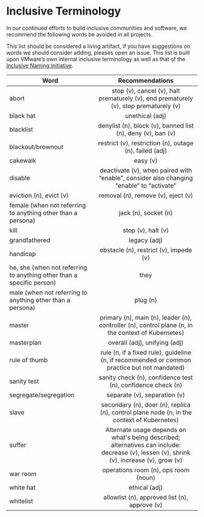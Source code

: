 
# Inclusive Terminology

In our continued efforts to build inclusive communities and software, we recommend the following words be avoided in all projects.

This list should be considered a living artifact, if you have suggestions on words we should consider adding, pleases open an issue. This list is built upon VMware’s own internal inclusive terminology as well as that of the [Inclusive Naming Initiative](https://inclusivenaming.org/).

| Word                                                                  |                                                              Recommendations                                                              |
| --------------------------------------------------------------------- | :---------------------------------------------------------------------------------------------------------------------------------------: |
| abort                                                                 |                           stop (v), cancel (v), halt prematurely (v), end prematurely (v), stop prematurely (v)                           |
| black hat                                                             |                                                              unethical (adj)                                                              |
| blacklist                                                             |                                        denylist (n), block (v), banned list (n), deny (v), ban (v)                                        |
| blackout/brownout                                                     |                                          restrict (v), restriction (n), outage (n), failed (adj)                                          |
| cakewalk                                                              |                                                                 easy (v)                                                                  |
| disable                                                               |                         deactivate (v), when paired with “enable”, consider also changing “enable” to “activate”                          |
| eviction (n), evict (v)                                               |                                                    removal (n), remove (v), eject (v)                                                     |
| female (when not referring to anything other than a persona)          |                                                           jack (n), socket (n)                                                            |
| kill                                                                  |                                                            stop (v), halt (v)                                                             |
| grandfathered                                                         |                                                               legacy (adj)                                                                |
| handicap                                                              |                                                  obstacle (n), restrict (v), impede (v)                                                   |
| he, she (when not referring to anything other than a specific person) |                                                                   they                                                                    |
| male (when not referring to anything other than a persona)            |                                                                 plug (n)                                                                  |
| master                                                                |                    primary (n), main (n), leader (n), controller (n), control plane (n, in the context of Kubernetes)                     |
| masterplan                                                            |                                                       overall (adj), unifying (adj)                                                       |
| rule of thumb                                                         |                       rule (n, if a fixed rule), guideline (n, if recommended or common practice but not mandated)                        |
| sanity test                                                           |                                        sanity check (n), confidence test (n), confidence check (n)                                        |
| segregate/segregation                                                 |                                                       separate (v), separation (v)                                                        |
| slave                                                                 |                        secondary (n), doer (n), replica (n), control plane node (n, in the context of Kubernetes)                         |
| suffer                                                                | Alternate usage depends on what's being described; alternatives can include: decrease (v), lessen (v), shrink (v), increase (v), grow (v) |
| war room                                                              |                                                   operations room (n), ops room (noun)                                                    |
| white hat                                                             |                                                               ethical (adj)                                                               |
| whitelist                                                             |                                               allowlist (n), approved list (n), approve (v)                                               |
